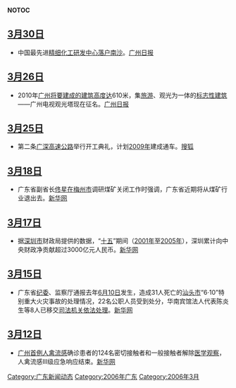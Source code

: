 __NOTOC__

## [3月30日](../Page/3月30日.md "wikilink")

  - 中国最先进[精细化工研发中心落户](https://zh.wikipedia.org/wiki/精细化工 "wikilink")[南沙](https://zh.wikipedia.org/wiki/南沙 "wikilink")。[广州日报](https://web.archive.org/web/20160304081320/http://gzdaily.dayoo.com/gb/content/2006-03/30/content_2457840.htm)

## [3月26日](../Page/3月26日.md "wikilink")

  - 2010年[广州将要建成的建筑高度达](https://zh.wikipedia.org/wiki/广州 "wikilink")610米，集[旅游](../Page/旅游.md "wikilink")、观光为一体的[标志性建筑](https://zh.wikipedia.org/wiki/标志性建筑 "wikilink")——广州电视观光塔现在征名。[广州日报](https://web.archive.org/web/20071017042500/http://gzdaily.dayoo.com/gb/content/2006-03/26/content_2452805.htm)

## [3月25日](../Page/3月25日.md "wikilink")

  - 第二条[广深高速公路](../Page/广深高速公路.md "wikilink")举行开工典礼，计划[2009年](../Page/2009年.md "wikilink")建成通车。[搜狐](http://news.sohu.com/20060326/n242475593.shtml)

## [3月18日](../Page/3月18日.md "wikilink")

  - 广东省副省长[佟星在](https://zh.wikipedia.org/wiki/佟星 "wikilink")[梅州市](../Page/梅州市.md "wikilink")调研煤矿关闭工作时强调，广东省近期将从煤矿行业退出去。[新华网](https://web.archive.org/web/20060329173519/http://www.gd.xinhuanet.com/newscenter/2006-03/19/content_6509048.htm)

## [3月17日](../Page/3月17日.md "wikilink")

  - 据[深圳市](../Page/深圳市.md "wikilink")财政局提供的数据，“[十五](https://zh.wikipedia.org/wiki/十五 "wikilink")”期间（[2001年](../Page/2001年.md "wikilink")至[2005年](../Page/2005年.md "wikilink")），深圳累计向中央财政净贡献超过3000亿元人民币。[新华网](https://web.archive.org/web/20060329173142/http://www.gd.xinhuanet.com/newscenter/2006-03/17/content_6500560.htm)

## [3月15日](../Page/3月15日.md "wikilink")

  - 广东省[纪委](https://zh.wikipedia.org/wiki/纪委 "wikilink")、监察厅通报去年[6月10日](../Page/6月10日.md "wikilink")发生，造成31人死亡的[汕头市](../Page/汕头市.md "wikilink")“6·10”特别重大火灾事故的处理情况，22名公职人员受到处分，华南宾馆法人代表陈炎生等8人已移交[司法机关依法处理](https://zh.wikipedia.org/wiki/司法机关 "wikilink")。[新华网](https://web.archive.org/web/20060329173449/http://www.gd.xinhuanet.com/newscenter/2006-03/16/content_6486166.htm)

## [3月12日](../Page/3月12日.md "wikilink")

  - [广州首例人](https://zh.wikipedia.org/wiki/广州 "wikilink")[禽流感](../Page/禽流感.md "wikilink")确诊患者的124名密切接触者和一般接触者解除[医学观察](https://zh.wikipedia.org/wiki/医学观察 "wikilink")，人禽流感Ⅲ级应急响应结束。[新华网](https://web.archive.org/web/20060329173051/http://www.gd.xinhuanet.com/newscenter/2006-03/15/content_6480536.htm)

[Category:广东新闻动态](https://zh.wikipedia.org/wiki/Category:广东新闻动态 "wikilink") [Category:2006年广东](https://zh.wikipedia.org/wiki/Category:2006年广东 "wikilink") [Category:2006年3月](https://zh.wikipedia.org/wiki/Category:2006年3月 "wikilink")